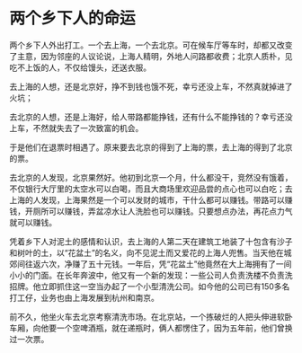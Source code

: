 # 两个乡下人的命运

两个乡下人外出打工。一个去上海，一个去北京。可在候车厅等车时，却都又改变了主意，因为邻座的人议论说，上海人精明，外地人问路都收费；北京人质朴，见吃不上饭的人，不仅给馒头，还送衣服。 

去上海的人想，还是北京好，挣不到钱也饿不死，幸亏还没上车，不然真就掉进了火坑； 

去北京的人想，还是上海好，给人带路都能挣钱，还有什么不能挣钱的？幸亏还没上车，不然就失去了一次致富的机会。 

于是他们在退票时相遇了。原来要去北京的得到了上海的票，去上海的得到了北京的票。 

去北京的人发现，北京果然好。他初到北京一个月，什么都没干，竞然没有饿着，不仅银行大厅里的太空水可以白喝，而且大商场里欢迎品尝的点心也可以白吃；去上海的人发现，上海果然是一个可以发财的城市，干什么都可以赚钱。带路可以赚钱，开厕所可以赚钱，弄盆凉水让人洗脸也可以赚钱。只要想点办法，再花点力气就可以赚钱。 

凭着乡下人对泥土的感情和认识，去上海的人第二天在建筑工地装了十包含有沙子和树叶的土，以“花盆土”的名义，向不见泥土而又爱花的上海人兜售。当天他在城郊间往返六次，净赚了五十元钱。一年后，凭“花盆土”他竟然在大上海拥有了一间小小的门面。在长年奔波中，他又有一个新的发现：一些公司人负责洗楼不负责洗招牌。他立即抓住这一空当办起了一个小型清洗公司。如今他的公司已有150多名打工仔，业务也由上海发展到杭州和南京。 

前不久，他坐火车去北京考察清洗市场。在北京站，一个拣破烂的人把头伸进软卧车厢，向他要一个空啤酒瓶，就在递瓶时，俩人都愣住了，因为五年前，他们曾换过一次票。
 